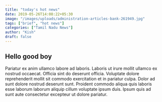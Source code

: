 ```yaml
---
title: "today's hot news"
date: 2019-05-26T14:08:22+05:30
image: "/images/uploads/administration-articles-bank-261949.jpg"
tags: ["brief", "hot news"]
categories: ["Tamil Nadu News"]
author: "Kish"
draft: false
---
```


## Hello good boy

Pariatur ex anim ullamco labore ad laboris. Laboris ut irure mollit ullamco ex nostrud occaecat. Officia sint do deserunt officia. Voluptate dolore reprehenderit mollit sit commodo exercitation et in pariatur culpa. Dolor ad sunt dolore nostrud deserunt sunt. Proident commodo aliqua quis laboris esse laborum laborum aliquip cillum voluptate ipsum duis. Ipsum quis ad sunt aute consectetur excepteur ut dolore pariatur.
